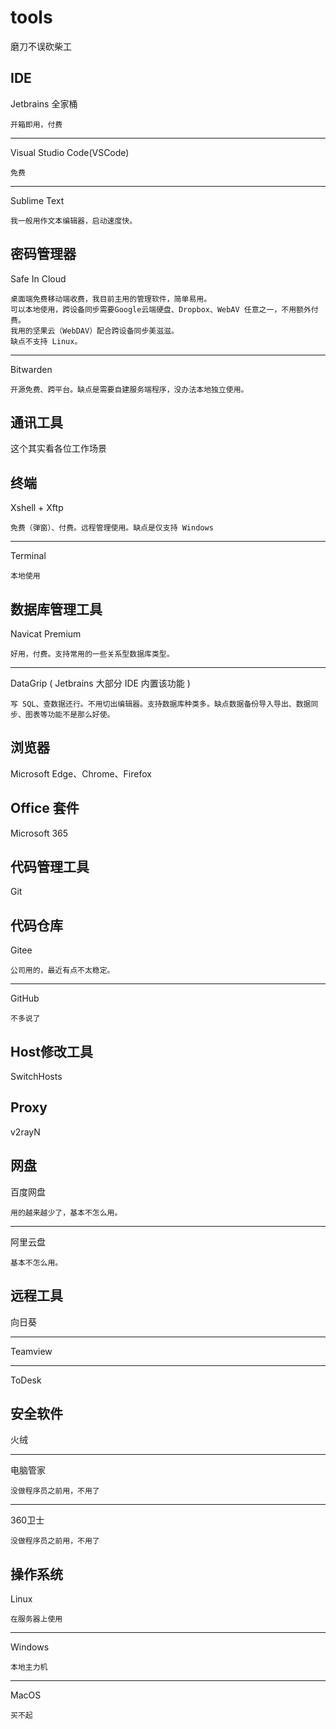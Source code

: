 # tools
磨刀不误砍柴工



## IDE
  Jetbrains 全家桶
  
    开箱即用，付费
    
  ---
  
  Visual Studio Code(VSCode)
  
    免费
  
  ---
  
  Sublime Text
  
    我一般用作文本编辑器，启动速度快。
    
## 密码管理器

  Safe In Cloud
  
    桌面端免费移动端收费，我目前主用的管理软件，简单易用。
    可以本地使用，跨设备同步需要Google云端硬盘、Dropbox、WebAV 任意之一，不用额外付费。
    我用的坚果云（WebDAV）配合跨设备同步美滋滋。
    缺点不支持 Linux。
  ---
  Bitwarden
  
    开源免费、跨平台。缺点是需要自建服务端程序，没办法本地独立使用。
    
## 通讯工具
  这个其实看各位工作场景
  
## 终端

  Xshell + Xftp
    
    免费（弹窗）、付费。远程管理使用。缺点是仅支持 Windows
    
  ---
  
  Terminal
    
    本地使用
    
## 数据库管理工具

  Navicat Premium
  
    好用，付费。支持常用的一些关系型数据库类型。
    
  ---
  
  DataGrip ( Jetbrains 大部分 IDE 内置该功能 )
  
    写 SQL、查数据还行。不用切出编辑器。支持数据库种类多。缺点数据备份导入导出、数据同步、图表等功能不是那么好使。
    
## 浏览器
  
  Microsoft Edge、Chrome、Firefox
  
## Office 套件
  
  Microsoft 365

## 代码管理工具

  Git
  
## 代码仓库

  Gitee
  
    公司用的，最近有点不太稳定。
    
  ---
  
  GitHub
  
    不多说了
    
## Host修改工具

  SwitchHosts
  
## Proxy
  
  v2rayN
  
## 网盘

  百度网盘
  
    用的越来越少了，基本不怎么用。
  ---
  
  阿里云盘
  
    基本不怎么用。
## 远程工具

  向日葵
  
  ---
  
  Teamview
  
  ---
  
  ToDesk
  
## 安全软件

  火绒
  
  ---
  
  电脑管家
  
    没做程序员之前用，不用了
    
  ---
  
  360卫士
    
    没做程序员之前用，不用了
## 操作系统

  Linux
  
    在服务器上使用
    
  ---
  
  Windows
  
    本地主力机
  
  ---
  
  MacOS
    
    买不起

## 

